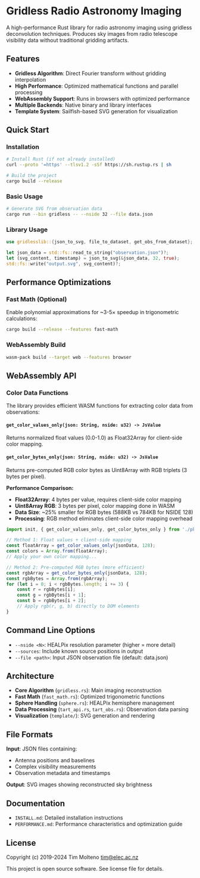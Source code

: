 # Gridless Radio Astronomy Imaging

A high-performance Rust library for radio astronomy imaging using gridless deconvolution techniques. Produces sky images from radio telescope visibility data without traditional gridding artifacts.

## Features

- **Gridless Algorithm**: Direct Fourier transform without gridding interpolation
- **High Performance**: Optimized mathematical functions and parallel processing
- **WebAssembly Support**: Runs in browsers with optimized performance
- **Multiple Backends**: Native binary and library interfaces
- **Template System**: Sailfish-based SVG generation for visualization

## Quick Start

### Installation

```bash
# Install Rust (if not already installed)
curl --proto '=https' --tlsv1.2 -sSf https://sh.rustup.rs | sh

# Build the project
cargo build --release
```

### Basic Usage

```bash
# Generate SVG from observation data
cargo run --bin gridless -- --nside 32 --file data.json
```

### Library Usage

```rust
use gridlesslib::{json_to_svg, file_to_dataset, get_obs_from_dataset};

let json_data = std::fs::read_to_string("observation.json")?;
let (svg_content, timestamp) = json_to_svg(&json_data, 32, true);
std::fs::write("output.svg", svg_content)?;
```

## Performance Optimizations

### Fast Math (Optional)
Enable polynomial approximations for ~3-5× speedup in trigonometric calculations:
```bash
cargo build --release --features fast-math
```



### WebAssembly Build
```bash
wasm-pack build --target web --features browser
```

## WebAssembly API

### Color Data Functions

The library provides efficient WASM functions for extracting color data from observations:

#### `get_color_values_only(json: String, nside: u32) -> JsValue`
Returns normalized float values (0.0-1.0) as Float32Array for client-side color mapping.

#### `get_color_bytes_only(json: String, nside: u32) -> JsValue`
Returns pre-computed RGB color bytes as Uint8Array with RGB triplets (3 bytes per pixel).

**Performance Comparison:**
- **Float32Array**: 4 bytes per value, requires client-side color mapping
- **Uint8Array RGB**: 3 bytes per pixel, color mapping done in WASM
- **Data Size**: ~25% smaller for RGB bytes (588KB vs 784KB for NSIDE 128)
- **Processing**: RGB method eliminates client-side color mapping overhead

```javascript
import init, { get_color_values_only, get_color_bytes_only } from './pkg/gridlesslib.js';

// Method 1: Float values + client-side mapping
const floatArray = get_color_values_only(jsonData, 128);
const colors = Array.from(floatArray);
// Apply your own color mapping...

// Method 2: Pre-computed RGB bytes (more efficient)
const rgbArray = get_color_bytes_only(jsonData, 128);
const rgbBytes = Array.from(rgbArray);
for (let i = 0; i < rgbBytes.length; i += 3) {
    const r = rgbBytes[i];
    const g = rgbBytes[i + 1]; 
    const b = rgbBytes[i + 2];
    // Apply rgb(r, g, b) directly to DOM elements
}
```

## Command Line Options

- `--nside <N>`: HEALPix resolution parameter (higher = more detail)
- `--sources`: Include known source positions in output
- `--file <path>`: Input JSON observation file (default: data.json)

## Architecture

- **Core Algorithm** (`gridless.rs`): Main imaging reconstruction
- **Fast Math** (`fast_math.rs`): Optimized trigonometric functions  
- **Sphere Handling** (`sphere.rs`): HEALPix hemisphere management
- **Data Processing** (`tart_api.rs`, `tart_obs.rs`): Observation data parsing
- **Visualization** (`template/`): SVG generation and rendering

## File Formats

**Input**: JSON files containing:
- Antenna positions and baselines
- Complex visibility measurements
- Observation metadata and timestamps

**Output**: SVG images showing reconstructed sky brightness

## Documentation

- `INSTALL.md`: Detailed installation instructions
- `PERFORMANCE.md`: Performance characteristics and optimization guide

## License

Copyright (c) 2019-2024 Tim Molteno <tim@elec.ac.nz>

This project is open source software. See license file for details.